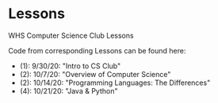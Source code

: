 # Lessons
WHS Computer Science Club Lessons

Code from corresponding Lessons can be found here:  
* (1): 9/30/20:  "Intro to CS Club"  
* (2): 10/7/20:  "Overview of Computer Science"  
* (2): 10/14/20: "Programming Languages: The Differences"  
* (4): 10/21/20: "Java & Python"   
